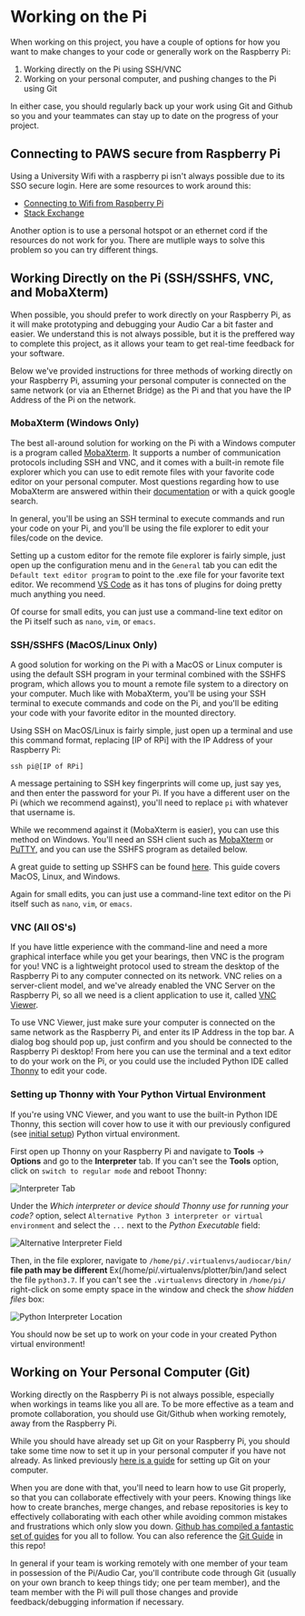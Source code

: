 # Working on the Pi

When working on this project, you have a couple of options for how you want to make changes to your code or generally work on the Raspberry Pi:

1. Working directly on the Pi using SSH/VNC
2. Working on your personal computer, and pushing changes to the Pi using Git

In either case, you should regularly back up your work using Git and Github so you and your teammates can stay up to date on the progress of your project.

## Connecting to PAWS secure from Raspberry Pi
Using a University Wifi with a raspberry pi isn't always possible due to its SSO secure login. Here are some resources to work around this:
- [Connecting to Wifi from Raspberry Pi](https://www.instructables.com/Connect-Raspberry-Pi-to-College-WIFI/)
- [Stack Exchange](https://raspberrypi.stackexchange.com/questions/60492/how-do-i-connect-to-wifi-when-it-is-grayed-out)

Another option is to use a personal hotspot or an ethernet cord if the resources do not work for you. There are mutliple ways to solve this problem so you can try different things.

## Working Directly on the Pi (SSH/SSHFS, VNC, and MobaXterm)

When possible, you should prefer to work directly on your Raspberry Pi, as it will make prototyping and debugging your Audio Car a bit faster and easier. We understand this is not always possible, but it is the preffered way to complete this project, as it allows your team to get real-time feedback for your software.

Below we've provided instructions for three methods of working directly on your Raspberry Pi, assuming your personal computer is connected on the same network (or via an Ethernet Bridge) as the Pi and that you have the IP Address of the Pi on the network.

### MobaXterm (Windows Only)

The best all-around solution for working on the Pi with a Windows computer is a program called [MobaXterm](https://mobaxterm.mobatek.net/). It supports a number of communication protocols including SSH and VNC, and it comes with a built-in remote file explorer which you can use to edit remote files with your favorite code editor on your personal computer. Most questions regarding how to use MobaXterm are answered within their [documentation](https://mobaxterm.mobatek.net/documentation.html) or with a quick google search.

In general, you'll be using an SSH terminal to execute commands and run your code on your Pi, and you'll be using the file explorer to edit your files/code on the device.

Setting up a custom editor for the remote file explorer is fairly simple, just open up the configuration menu and in the `General` tab you can edit the `Default text editor program` to point to the .exe file for your favorite text editor. We recommend [VS Code](https://code.visualstudio.com/) as it has tons of plugins for doing pretty much anything you need.

Of course for small edits, you can just use a command-line text editor on the Pi itself such as `nano`, `vim`, or `emacs`. 

### SSH/SSHFS (MacOS/Linux Only)

A good solution for working on the Pi with a MacOS or Linux computer is using the default SSH program in your terminal combined with the SSHFS program, which allows you to mount a remote file system to a directory on your computer. Much like with MobaXterm, you'll be using your SSH terminal to execute commands and code on the Pi, and you'll be editing your code with your favorite editor in the mounted directory.

Using SSH on MacOS/Linux is fairly simple, just open up a terminal and use this command format, replacing [IP of RPi] with the IP Address of your Raspberry Pi:
```
ssh pi@[IP of RPi]
```
A message pertaining to SSH key fingerprints will come up, just say yes, and then enter the password for your Pi. If you have a different user on the Pi (which we recommend against), you'll need to replace `pi` with whatever that username is.

While we recommend against it (MobaXterm is easier), you can use this method on Windows. You'll need an SSH client such as [MobaXterm](https://mobaxterm.mobatek.net/) or [PuTTY](https://www.putty.org/), and you can use the SSHFS program as detailed below.

A great guide to setting up SSHFS can be found [here](https://www.digitalocean.com/community/tutorials/how-to-use-sshfs-to-mount-remote-file-systems-over-ssh). This guide covers MacOS, Linux, and Windows.

Again for small edits, you can just use a command-line text editor on the Pi itself such as `nano`, `vim`, or `emacs`.

### VNC (All OS's)

If you have little experience with the command-line and need a more graphical interface while you get your bearings, then VNC is the program for you! VNC is a lightweight protocol used to stream the desktop of the Raspberry Pi to any computer connected on its network. VNC relies on a server-client model, and we've already enabled the VNC Server on the Raspberry Pi, so all we need is a client application to use it, called [VNC Viewer](https://www.realvnc.com/en/connect/download/viewer/).

To use VNC Viewer, just make sure your computer is connected on the same network as the Raspberry Pi, and enter its IP Address in the top bar. A dialog bog should pop up, just confirm and you should be connected to the Raspberry Pi desktop! From here you can use the terminal and a text editor to do your work on the Pi, or you could use the included Python IDE called [Thonny](https://thonny.org/) to edit your code.

### Setting up Thonny with Your Python Virtual Environment

If you're using VNC Viewer, and you want to use the built-in Python IDE Thonny, this section will cover how to use it with our previously configured (see [initial setup](./pi_setup.md)) Python virtual environment.

First open up Thonny on your Raspberry Pi and navigate to **Tools** -> **Options** and go to the **Interpreter** tab. If you can't see the **Tools** option, click on `switch to regular mode` and reboot Thonny:

![Interpreter Tab](WOP1.png)

Under the *Which interpreter or device should Thonny use for running your code?* option, select `Alternative Python 3 interpreter or virtual environment` and select the `...` next to the *Python Executable* field:

![Alternative Interpreter Field](WOP2.png)

Then, in the file explorer, navigate to `/home/pi/.virtualenvs/audiocar/bin/` **file path may be different** Ex(/home/pi/.virtualenvs/plotter/bin/)and select the file `python3.7`. If you can't see the `.virtualenvs` directory in `/home/pi/` right-click on some empty space in the window and check the *show hidden files* box:

![Python Interpreter Location](WOP3.png)

You should now be set up to work on your code in your created Python virtual environment!

## Working on Your Personal Computer (Git)

Working directly on the Raspberry Pi is not always possible, especially when workings in teams like you all are. To be more effective as a team and promote collaboration, you should use Git/Github when working remotely, away from the Raspberry Pi.

While you should have already set up Git on your Raspberry Pi, you should take some time now to set it up in your personal computer if you have not already. As linked previously [here is a guide](https://docs.github.com/en/free-pro-team@latest/github/getting-started-with-github/set-up-git) for setting up Git on your computer.

When you are done with that, you'll need to learn how to use Git properly, so that you can collaborate effectively with your peers. Knowing things like how to create branches, merge changes, and rebase repositories is key to effectively collaborating with each other while avoiding common mistakes and frustrations which only slow you down. [Github has compiled a fantastic set of guides](https://guides.github.com/) for you all to follow. You can also reference the [Git Guide]() in this repo!

In general if your team is working remotely with one member of your team in possession of the Pi/Audio Car, you'll contribute code through Git (usually on your own branch to keep things tidy; one per team member), and the team member with the Pi will pull those changes and provide feedback/debugging information if necessary.
